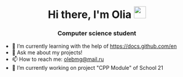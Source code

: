 <h1 align="center">Hi there, I'm Olia 
<img src="https://github.com/blackcater/blackcater/raw/main/images/Hi.gif" height="32"/></h1>
<h3 align="center">Computer science student</h3>

- 🌱 I’m currently learning with the help of https://docs.github.com/en
- 💬 Ask me about my projects!
- 📫 How to reach me: olebmg@mail.ru
- 🔭 I’m currently working on project "CPP Module" of School 21

<!--
**JoFNash/JoFNash** is a ✨ _special_ ✨ repository because its `README.md` (this file) appears on your GitHub profile.

Here are some ideas to get you started:


- 😄 Pronouns: ...
- ⚡ Fun fact: ...
-->
